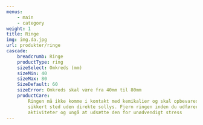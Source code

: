 ```yaml
---
menus:
    - main
    - category
weight: 1
title: Ringe
img: img.da.jpg
url: produkter/ringe
cascade:
    breadcrumb: Ringe
    productType: ring
    sizeSelect: Omkreds (mm)
    sizeMin: 40
    sizeMax: 80
    SizeDefault: 60
    sizeError: Omkreds skal være fra 40mm til 80mm
    productCare:
        Ringen må ikke komme i kontakt med kemikalier og skal opbevares et
        sikkert sted uden direkte sollys. Fjern ringen inden du udfører fysiske
        aktiviteter og ungå at udsætte den for unødvendigt stress
---
```

